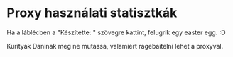 # Proxy használati statisztkák

Ha a láblécben a "Készítette: " szövegre kattint, felugrik egy easter egg. :D

Kurityák Daninak meg ne mutassa, valamiért ragebaitelni lehet a proxyval.
